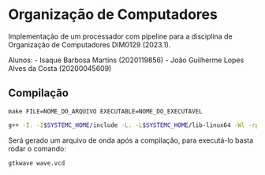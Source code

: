 # Organização de Computadores

Implementação de um processador com pipeline para a disciplina de Organização de Computadores DIM0129 (2023.1).

Alunos: - Isaque Barbosa Martins (2020119856) - João Guilherme Lopes Alves da Costa (20200045609)

## Compilação

```
make FILE=NOME_DO_ARQUIVO EXECUTABLE=NOME_DO_EXECUTAVEL
```

```bash
g++ -I. -I$SYSTEMC_HOME/include -L. -L$SYSTEMC_HOME/lib-linux64 -Wl -rpath=$SYSTEMC_HOME/lib-linux64 -o ../build/<arquivo> <arquivo>.cpp -lsystemc -lm
```

Será gerado um arquivo de onda após a compilação, para executá-lo basta rodar o comando:

```bash
gtkwave wave.vcd
```

